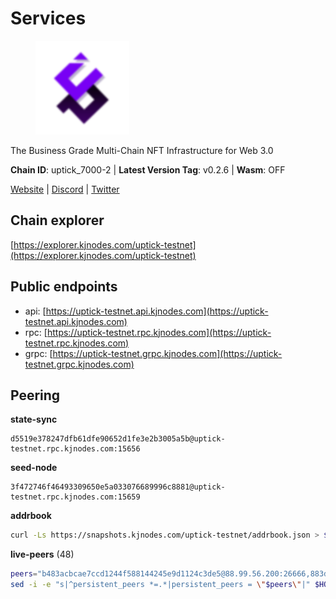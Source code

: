 # Services

<figure><img src="https://raw.githubusercontent.com/kj89/cosmos-images/main/logos/uptick.png" width="150" alt=""><figcaption></figcaption></figure>

The Business Grade Multi-Chain NFT Infrastructure for Web 3.0

**Chain ID**: uptick_7000-2 | **Latest Version Tag**: v0.2.6 | **Wasm**: OFF

[Website](https://uptick.network) | [Discord](https://discord.gg/UzeHS7fu5H) | [Twitter](https://twitter.com/uptickproject)




## Chain explorer
[https://explorer.kjnodes.com/uptick-testnet](https://explorer.kjnodes.com/uptick-testnet)

## Public endpoints

* api: [https://uptick-testnet.api.kjnodes.com](https://uptick-testnet.api.kjnodes.com)
* rpc: [https://uptick-testnet.rpc.kjnodes.com](https://uptick-testnet.rpc.kjnodes.com)
* grpc: [https://uptick-testnet.grpc.kjnodes.com](https://uptick-testnet.grpc.kjnodes.com)

## Peering

**state-sync**

```text
d5519e378247dfb61dfe90652d1fe3e2b3005a5b@uptick-testnet.rpc.kjnodes.com:15656
```

**seed-node**

```text
3f472746f46493309650e5a033076689996c8881@uptick-testnet.rpc.kjnodes.com:15659
```

**addrbook**
```bash
curl -Ls https://snapshots.kjnodes.com/uptick-testnet/addrbook.json > $HOME/.uptickd/config/addrbook.json
```

**live-peers** (48)
```bash
peers="b483acbcae7ccd1244f588144245e9d1124c3de5@88.99.56.200:26666,883d6557bef1bae68c4fb569078caf0cf4c45bdd@142.132.202.50:26651,d8777278648d8fc93800692a8b96a7f104df4f9a@194.163.135.127:26656,50e92c60d1b8c6681044778d74caaeef51a26ddd@94.130.207.215:15656,db09e85b73c4be1cab07f41422912ccad2aa5744@185.198.27.109:15656,9fda526bd693e6b35a877a087f0061d4f20a7fba@65.108.108.52:20656,b14b4e3a46180eccf00d816aed5338db925e2237@185.225.191.149:26656,d5519e378247dfb61dfe90652d1fe3e2b3005a5b@65.109.68.190:15656,57876cfa3a101068885f302df69ff5556720af3b@154.26.137.198:36656,11995495f726f4e4c2ab74862fdb30e87c167448@65.108.195.235:27656,7840c994f5d84bf114ebb10ba704ded1c1bd12fd@65.109.112.20:11054,94734f927b16ff91f5e45875396295d6173ca918@74.50.70.118:11574,5739ae6fab71ec95fb3112f4d1ea2845782fa9f7@54.92.137.6:26656,d0a53deabbc668a5bade8fc8b92cb9b0cba48c94@65.109.117.229:36656,7dace139a0389ca95c5eda64ddf19a01e6d60d02@95.214.52.206:26656,1c66685cbf5c8dc0a739eb57c896d35eb2eed17c@141.94.139.233:28656,7849e4320385434b0828a3e0206a3b69767393f6@65.109.91.227:26656,af5262526a0800a29a0a7194e1488a9fa62d0005@195.3.223.208:26656,49c86b1fdc3f99ac3108904aef4f64297f3f1415@209.222.97.81:26656,737e25ce01c94b20bdcb3d9ce642837ae7f4069a@135.181.116.9:31301,e9fee55fdf6668e4e04927cdd85bbbbc9e9e43b1@209.145.62.101:26656,661e4acbdb446e543e5e86831b5750df829bc0e0@65.109.19.146:26656,40a93c4be9e2dcb155d60e174c0e00d6808283e7@65.109.52.56:26656,dedd92019e364182bc24e7d4052fd7cefa94a976@65.108.200.60:20656,a489dcbd4c5b7ef20d77c51dba217e85c631f463@65.108.105.48:20456,8f6fbc1a1119f5827e1768aca3577724460fb61f@157.90.213.40:26656,1266d32b49d7472934028ed09454ebae1c7ce09e@65.108.71.80:26656,e05ef87e0f9a2940cf057aefde89abf8171b00fb@65.109.84.250:15656,a818920590d15226a206ec4c73b1c5c20c56a435@65.21.134.202:26666,5badbf826e75a2afc216023dd2e7b8ad0eeb9fa6@136.243.88.91:7060,132dcd9cbd5e6155edb535e477ba8262bb008243@199.175.98.113:26656,61fc7df6cfcbe1403405a8ffe5b48f9b6ee75f28@213.136.86.80:46656,df947c97569978a76c2e9ce2e6bb87a3da64e8e0@199.175.98.112:26656,e14c53936f604624461cdecd5159802299d90029@80.232.244.29:26656,00242af3dded97bb8380c9b9d98457ea7879e0c0@198.204.255.155:26656,1cc42ab449f3e3877d8f69ad78182cf9e07c2475@75.119.159.159:29656,eb5a3112a64944e2bd701ff8aa99ab95209c6310@185.198.27.110:26656,5279dd29f49dc5b0b27802af0d475294144c8e6f@65.109.6.21:26656,b9d3fe835ded0b93c39befad43fb3c4964ae740f@91.195.101.100:26656,45f58ce671967a10933ea3e2279be03f0ebcb42c@85.114.134.219:16656,f58fd7ff25183e7e0dc3c35e667641129a8bc2cd@144.76.27.79:26656,d42cf28de5fcf5786d78fce2936633c9eb927b2e@65.109.84.214:56656,2c952455a0e425081b54855091ab84c1fe73c4bc@65.108.231.124:10656,70c19420bb2d40c5a6c3466c69ead6e0877b9cc7@45.85.250.108:26656,2298edffe9306e4d9370233c1d29dab567829095@144.91.78.28:26656,06735ad5e0424eca187a9ba1e919f873287daa3c@38.242.252.175:34656,dd8080d9ea1f3830370a4f51ca6fe858a3d32191@65.108.72.253:11656,7a4f1c0baa2ff31c02163fb658c4eb8d119193c7@95.214.52.173:18656"
sed -i -e "s|^persistent_peers *=.*|persistent_peers = \"$peers\"|" $HOME/.uptickd/config/config.toml
```
